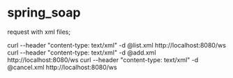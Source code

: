 # spring_soap

request with xml files;

curl --header "content-type: text/xml" -d @list.xml http://localhost:8080/ws
curl --header "content-type: text/xml" -d @add.xml http://localhost:8080/ws
curl --header "content-type: text/xml" -d @cancel.xml http://localhost:8080/ws
